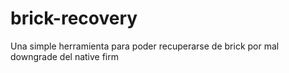 # brick-recovery

Una simple herramienta para poder recuperarse de brick por mal downgrade del native firm

